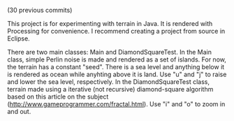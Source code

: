 (30 previous commits)

This project is for experimenting with terrain in Java. It is rendered with Processing for convenience. I recommend creating a project from source in Eclipse.

There are two main classes: Main and DiamondSquareTest. In the Main class, simple Perlin noise is made and rendered as a set of islands. For now, the terrain has a constant "seed". There is a sea level and anything below it is rendered as ocean while anyhting above it is land. Use "u" and "j" to raise and lower the sea level, respectively. In the DiamondSquareTest class, terrain made using a iterative (not recursive) diamond-square algorithm based on this article on the subject (http://www.gameprogrammer.com/fractal.html). Use "i" and "o" to zoom in and out. 
